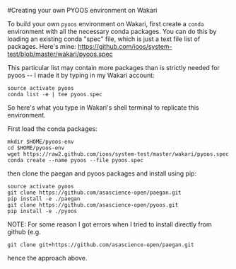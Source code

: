 #Creating your own PYOOS environment on Wakari

To build your own `pyoos` environment on Wakari, first create a `conda` environment with all the 
necessary conda packages. You can do this by loading an existing conda "spec" file, which is just a text file list of packages.  Here's mine:  https://github.com/ioos/system-test/blob/master/wakari/pyoos.spec

This particular list may contain
more packages than is strictly needed for pyoos -- I made it by typing in my Wakari account:
```
source activate pyoos
conda list -e | tee pyoos.spec
```
So here's what you type in Wakari's shell terminal to replicate this environment. 

First load the conda packages:
```
mkdir $HOME/pyoos-env
cd $HOME/pyoos-env
wget https://raw2.github.com/ioos/system-test/master/wakari/pyoos.spec
conda create --name pyoos --file pyoos.spec
```


then clone the paegan and pyoos packages and install using pip:
```
source activate pyoos
git clone https://github.com/asascience-open/paegan.git
pip install -e ./paegan
git clone https://github.com/asascience-open/pyoos.git
pip install -e ./pyoos
```

NOTE: For some reason I got errors when I tried to install directly from github (e.g. 
```
git clone git+https://github.com/asascience-open/paegan.git
```
hence the approach above.
